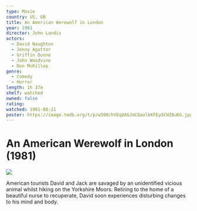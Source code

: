 ```yaml
---
type: Movie
country: US, GB
title: An American Werewolf in London
year: 1981
director: John Landis
actors:
  - David Naughton
  - Jenny Agutter
  - Griffin Dunne
  - John Woodvine
  - Don McKillop
genre:
  - Comedy
  - Horror
length: 1h 37m
shelf: watched
owned: false
rating:
watched: 1981-08-21
poster: https://image.tmdb.org/t/p/w500/hVEqUASJmCQaolkKFEySCHZ8uKG.jpg
---
```


# An American Werewolf in London (1981)

![](https://image.tmdb.org/t/p/w500/hVEqUASJmCQaolkKFEySCHZ8uKG.jpg)

American tourists David and Jack are savaged by an unidentified vicious animal whilst hiking on the Yorkshire Moors. Retiring to the home of a beautiful nurse to recuperate, David soon experiences disturbing changes to his mind and body.